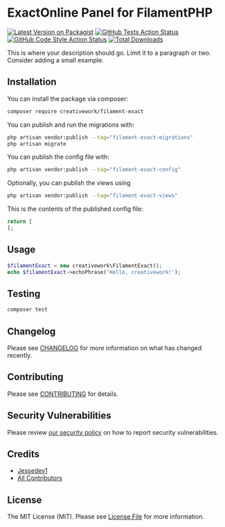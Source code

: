 # ExactOnline Panel for FilamentPHP

[![Latest Version on Packagist](https://img.shields.io/packagist/v/creativework/filament-exact.svg?style=flat-square)](https://packagist.org/packages/creativework/filament-exact)
[![GitHub Tests Action Status](https://img.shields.io/github/actions/workflow/status/creativework/filament-exact/run-tests.yml?branch=main&label=tests&style=flat-square)](https://github.com/creativework/filament-exact/actions?query=workflow%3Arun-tests+branch%3Amain)
[![GitHub Code Style Action Status](https://img.shields.io/github/actions/workflow/status/creativework/filament-exact/fix-php-code-styling.yml?branch=main&label=code%20style&style=flat-square)](https://github.com/creativework/filament-exact/actions?query=workflow%3A"Fix+PHP+code+styling"+branch%3Amain)
[![Total Downloads](https://img.shields.io/packagist/dt/creativework/filament-exact.svg?style=flat-square)](https://packagist.org/packages/creativework/filament-exact)



This is where your description should go. Limit it to a paragraph or two. Consider adding a small example.

## Installation

You can install the package via composer:

```bash
composer require creativework/filament-exact
```

You can publish and run the migrations with:

```bash
php artisan vendor:publish --tag="filament-exact-migrations"
php artisan migrate
```

You can publish the config file with:

```bash
php artisan vendor:publish --tag="filament-exact-config"
```

Optionally, you can publish the views using

```bash
php artisan vendor:publish --tag="filament-exact-views"
```

This is the contents of the published config file:

```php
return [
];
```

## Usage

```php
$filamentExact = new creativework\FilamentExact();
echo $filamentExact->echoPhrase('Hello, creativework!');
```

## Testing

```bash
composer test
```

## Changelog

Please see [CHANGELOG](CHANGELOG.md) for more information on what has changed recently.

## Contributing

Please see [CONTRIBUTING](.github/CONTRIBUTING.md) for details.

## Security Vulnerabilities

Please review [our security policy](../../security/policy) on how to report security vulnerabilities.

## Credits

- [Jessedev1](https://github.com/Jessedev1)
- [All Contributors](../../contributors)

## License

The MIT License (MIT). Please see [License File](LICENSE.md) for more information.
